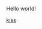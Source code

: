 
<html>
<head>
<title>kiss</title>
</head>
<body>
<p>Hello world!</p>
<a href="https://kaboci.github.io/kiss.html">kiss</a>
</body>
</html>

